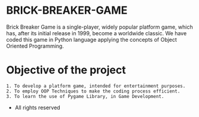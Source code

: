 # BRICK-BREAKER-GAME
Brick Breaker Game is a single-player, widely popular platform game, which has, after its initial release in 1999, become a worldwide classic.
We have coded this game in Python language applying the concepts of Object Oriented Programming.

# Objective of the project
    1. To develop a platform game, intended for entertainment purposes.
    2. To employ OOP Techniques to make the coding process efficient.
    3. To learn the use of Pygame Library, in Game Development.

* All rights reserved
  
